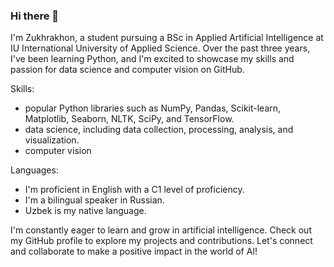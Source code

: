 ### Hi there 👋

I'm Zukhrakhon, a student pursuing a BSc in Applied Artificial Intelligence at IU International University of Applied Science. Over the past three years, I've been learning Python, and I'm excited to showcase my skills and passion for data science and computer vision on GitHub.

Skills:
- popular Python libraries such as NumPy, Pandas, Scikit-learn, Matplotlib, Seaborn, NLTK, SciPy, and TensorFlow.
- data science, including data collection, processing, analysis, and visualization.
- computer vision

Languages:
- I'm proficient in English with a C1 level of proficiency.
- I'm a bilingual speaker in Russian.
- Uzbek is my native language.

I'm constantly eager to learn and grow in artificial intelligence. Check out my GitHub profile to explore my projects and contributions. Let's connect and collaborate to make a positive impact in the world of AI!
